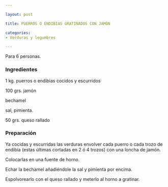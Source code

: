 ```yaml
---

layout: post

title: PUERROS O ENDIBIAS GRATINADOS CON JAMÓN

categories:
- Verduras y legumbres

---
```


Para 6 personas.

<h3>Ingredientes</h3>

1 kg. puerros o endibias cocidos y escurridos

100 grs. jamón

bechamel

sal, pimienta.

50 grs. queso rallado

<h3>Preparación</h3>

Ya cocidas y escurridas las verduras envolver cada puerro o cada trozo de endibia (estas últimas cortadas en 2 ó 4 trozos) con una loncha de jamón.

Colocarlas en una fuente de horno.

Echar la bechamel añadiéndole la sal y pimienta por encima.

Espolvorearlo con el queso rallado y meterlo al horno a gratinar.
